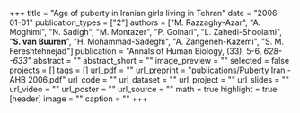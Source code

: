 +++
title = "Age of puberty in Iranian girls living in Tehran"
date = "2006-01-01"
publication_types = ["2"]
authors = ["M. Razzaghy-Azar", "A. Moghimi", "N. Sadigh", "M. Montazer", "P. Golnari", "L. Zahedi-Shoolami", "**S. van Buuren**", "H. Mohammad-Sadeghi", "A. Zangeneh-Kazemi", "S. M. Fereshtehnejad"]
publication = "Annals of Human Biology, (33), 5-6, _628--633_"
abstract = ""
abstract_short = ""
image_preview = ""
selected = false
projects = []
tags = []
url_pdf = ""
url_preprint = "publications/Puberty Iran - AHB 2006.pdf"
url_code = ""
url_dataset = ""
url_project = ""
url_slides = ""
url_video = ""
url_poster = ""
url_source = ""
math = true
highlight = true
[header]
image = ""
caption = ""
+++
